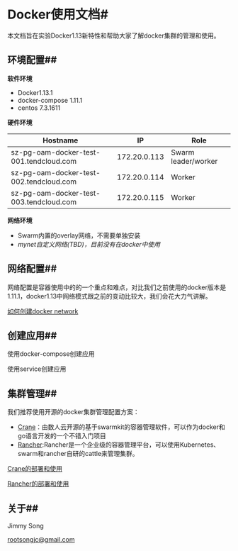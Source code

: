 # Docker使用文档#

本文档旨在实验Docker1.13新特性和帮助大家了解docker集群的管理和使用。

## 环境配置##

**软件环境**

- Docker1.13.1
- docker-compose 1.11.1
- centos 7.3.1611

**硬件环境**

| Hostname                                | IP           | Role                |
| --------------------------------------- | ------------ | ------------------- |
| sz-pg-oam-docker-test-001.tendcloud.com | 172.20.0.113 | Swarm leader/worker |
| sz-pg-oam-docker-test-002.tendcloud.com | 172.20.0.114 | Worker              |
| sz-pg-oam-docker-test-003.tendcloud.com | 172.20.0.115 | Worker              |

**网络环境**

- Swarm内置的overlay网络，不需要单独安装
- *mynet自定义网络(TBD)，目前没有在docker中使用*

## 网络配置##

网络配置是容器使用中的的一个重点和难点，对比我们之前使用的docker版本是1.11.1，docker1.13中网络模式跟之前的变动比较大，我们会花大力气讲解。

[如何创建docker network](docs/create_network.md)

## 创建应用##

使用docker-compose创建应用

使用service创建应用

## 集群管理##

我们推荐使用开源的docker集群管理配置方案：

- [Crane](https://github.com/Dataman-Cloud/crane)：由数人云开源的基于swarmkit的容器管理软件，可以作为docker和go语言开发的一个不错入门项目
- [Rancher](https://github.com/rancher/rancher):Rancher是一个企业级的容器管理平台，可以使用Kubernetes、swarm和rancher自研的cattle来管理集群。

[Crane的部署和使用](docs/crane_usage.md)

[Rancher的部署和使用](docs/rancher_usage.md)

## 关于##

Jimmy Song 

rootsongjc@gmail.com